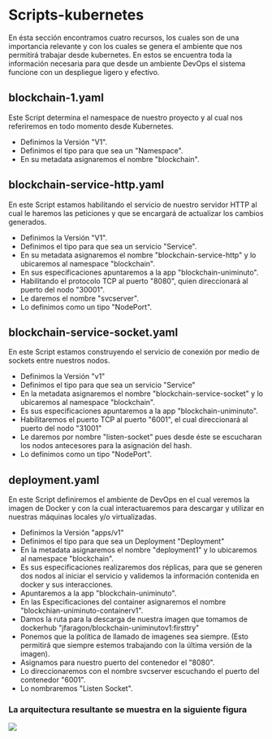 # Scripts-kubernetes

En ésta sección encontramos cuatro recursos, los cuales son de una importancia relevante y con los cuales se genera el ambiente que nos permitirá trabajar desde kubernetes. En estos se encuentra toda la información necesaria para que desde un ambiente DevOps el sistema funcione con un despliegue ligero y efectivo.

## blockchain-1.yaml

Este Script determina el namespace de nuestro proyecto y al cual nos referiremos en todo momento desde Kubernetes.

- Definimos la Versión "V1".
- Definimos el tipo para que sea un "Namespace".
- En su metadata asignaremos el nombre "blockchain".
	
## blockchain-service-http.yaml
En este Script estamos habilitando el servicio de nuestro servidor HTTP al cual le haremos las peticiones y que se encargará de actualizar los cambios generados.

- Definimos la Versión "V1".
- Definimos el tipo para que sea un servicio "Service".
- En su metadata asignaremos el nombre "blockchain-service-http" y lo ubicaremos al namespace "blockchain".
- En sus especificaciones apuntaremos a la app "blockchain-uniminuto".
- Habilitando el protocolo TCP al puerto "8080", quien direccionará al puerto del nodo "30001".
- Le daremos el nombre "svcserver".
- Lo definimos como un tipo "NodePort". 

## blockchain-service-socket.yaml
En este Script estamos construyendo el servicio de conexión por medio de sockets entre nuestros nodos.

- Definimos la Versión "v1"
- Definimos el tipo para que sea un servicio "Service"
- En la metadata asignaremos el nombre "blockchain-service-socket" y lo ubicaremos al namespace "blockchain".
- Es sus especificaciones apuntaremos a la app "blockchain-uniminuto".
- Habilitaremos el puerto TCP al puerto "6001", el cual direccionará al puerto del nodo "31001"
- Le daremos por nombre "listen-socket" pues desde éste se escucharan los nodos antecesores para la asignación del hash.
- Lo definimos como un tipo "NodePort". 

## deployment.yaml
En este Script definiremos el ambiente de DevOps en el cual veremos la imagen de Docker y con la cual interactuaremos para descargar y utilizar en nuestras máquinas locales y/o virtualizadas.

- Definimos la Versión "apps/v1"
- Definimos el tipo para que sea un Deployment "Deployment"
- En la metadata asignaremos el nombre "deployment1" y lo ubicaremos al namespace "blockchain".
- Es sus especificaciones realizaremos dos réplicas, para que se generen dos nodos al iniciar el servicio y validemos la información contenida en docker y sus interacciones.
- Apuntaremos a la app "blockchain-uniminuto".
- En las Especificaciones del container asignaremos el nombre "blockchian-uniminuto-containerv1".
- Damos la ruta para la descarga de nuestra imagen que tomamos de dockerhub "jfaragon/blockchain-uniminutov1:firsttry"
- Ponemos que la política de llamado de imagenes sea siempre. (Esto permitirá que siempre estemos trabajando con la última versión de la imagen).
- Asignamos para nuestro puerto del contenedor el "8080".
- Lo direccionaremos con el nombre svcserver escuchando el puerto del contenedor "6001".
- Lo nombraremos  "Listen Socket". 

### La arquitectura resultante se muestra en la siguiente figura

![](https://app.lucidchart.com/documents/edit/ef7c2906-d840-40ea-acf3-4f265b397c47/0_0?beaconFlowId=5ABAFB9FA7B98E3B)








